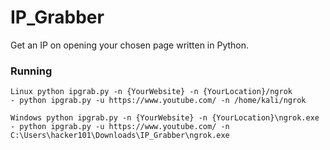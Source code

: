 # IP_Grabber
Get an IP on opening your chosen page written in Python.
### Running 
```
Linux python ipgrab.py -n {YourWebsite} -n {YourLocation}/ngrok
- python ipgrab.py -u https://www.youtube.com/ -n /home/kali/ngrok

Windows python ipgrab.py -n {YourWebsite} -n {YourLocation}\ngrok.exe
- python ipgrab.py -u https://www.youtube.com/ -n C:\Users\hacker101\Downloads\IP_Grabber\ngrok.exe
